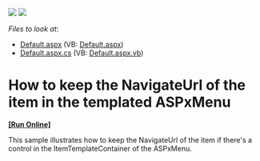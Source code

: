<!-- default badges list -->
[![](https://img.shields.io/badge/Open_in_DevExpress_Support_Center-FF7200?style=flat-square&logo=DevExpress&logoColor=white)](https://supportcenter.devexpress.com/ticket/details/E1202)
[![](https://img.shields.io/badge/📖_How_to_use_DevExpress_Examples-e9f6fc?style=flat-square)](https://docs.devexpress.com/GeneralInformation/403183)
<!-- default badges end -->
<!-- default file list -->
*Files to look at*:

* [Default.aspx](./CS/WebApplication6/Default.aspx) (VB: [Default.aspx](./VB/WebApplication6/Default.aspx))
* [Default.aspx.cs](./CS/WebApplication6/Default.aspx.cs) (VB: [Default.aspx.vb](./VB/WebApplication6/Default.aspx.vb))
<!-- default file list end -->
# How to keep the NavigateUrl of the item in the templated ASPxMenu
<!-- run online -->
**[[Run Online]](https://codecentral.devexpress.com/e1202/)**
<!-- run online end -->


<p>This sample illustrates how to keep the NavigateUrl of the item if there's a control in the ItemTemplateContainer of the ASPxMenu.</p>

<br/>


